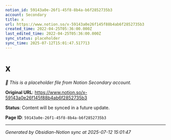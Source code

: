 ```yaml
---
notion_id: 59143a0e-26f1-45f8-8b4a-b6f2852735b3
account: Secondary
title: x
url: https://www.notion.so/x-59143a0e26f145f88b4ab6f2852735b3
created_time: 2022-04-25T05:36:00.000Z
last_edited_time: 2022-04-25T05:36:00.000Z
sync_status: placeholder
sync_time: 2025-07-12T15:01:47.517713
---
```


# x

*🔄 This is a placeholder file from Notion Secondary account.*

**Original URL**: https://www.notion.so/x-59143a0e26f145f88b4ab6f2852735b3

**Status**: Content will be synced in a future update.

**Page ID**: `59143a0e-26f1-45f8-8b4a-b6f2852735b3`

---

*Generated by Obsidian-Notion sync at 2025-07-12 15:01:47*

